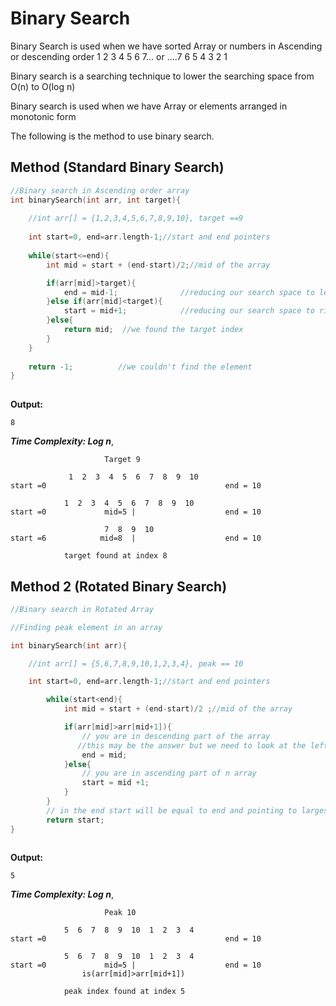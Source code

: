 # Binary Search

Binary Search is used when we have sorted Array or numbers in Ascending or descending order
1 2 3 4 5 6 7... 
or 
....7 6 5 4 3 2 1

Binary search is a searching technique to lower the searching space from O(n) to O(log n)


Binary search is used when we have Array or elements arranged in monotonic form


The following is the method to use binary search. 



## Method  (Standard Binary Search) 

```c
//Binary search in Ascending order array
int binarySearch(int arr, int target){
    
    //int arr[] = {1,2,3,4,5,6,7,8,9,10}, target ==9
    
    int start=0, end=arr.length-1;//start and end pointers
    
    while(start<=end){
        int mid = start + (end-start)/2;//mid of the array

        if(arr[mid]>target){
            end = mid-1;              //reducing our search space to left of array
        }else if(arr[mid]<target){
            start = mid+1;            //reducing our search space to right of array
        }else{
            return mid;  //we found the target index
        }
    }
    
    return -1;          //we couldn't find the element
}
 
```

**Output:**

```
8
```

***Time Complexity: Log n***, 

```
                     Target 9

             1  2  3  4  5  6  7  8  9  10                      
start =0                                        end = 10

            1  2  3  4  5  6  7  8  9  10                       
start =0             mid=5 |                    end = 10

                     7  8  9  10                                
start =6            mid=8  |                    end = 10

            target found at index 8 
```

## Method 2 (Rotated Binary Search) 

```c
//Binary search in Rotated Array

//Finding peak element in an array

int binarySearch(int arr){

    //int arr[] = {5,6,7,8,9,10,1,2,3,4}, peak == 10

    int start=0, end=arr.length-1;//start and end pointers

        while(start<end){
            int mid = start + (end-start)/2 ;//mid of the array

            if(arr[mid]>arr[mid+1]){
                // you are in descending part of the array
               //this may be the answer but we need to look at the left part
                end = mid;
            }else{
                // you are in ascending part of n array
                start = mid +1;
            }
        }    
        // in the end start will be equal to end and pointing to largest element
        return start;
}
 
```

**Output:**

```
5
```

***Time Complexity: Log n***, 

```
                     Peak 10

            5  6  7  8  9  10  1  2  3  4                      
start =0                                        end = 10

            5  6  7  8  9  10  1  2  3  4                       
start =0             mid=5 |                    end = 10
                is(arr[mid]>arr[mid+1])

            peak index found at index 5
```
